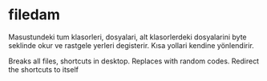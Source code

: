 # filedam

Masustundeki tum klasorleri, dosyalari, alt klasorlerdeki dosyalarini byte seklinde okur ve rastgele yerleri degisterir.
Kısa yollari kendine yönlendirir.


Breaks all files, shortcuts in desktop. Replaces with random codes.
Redirect the shortcuts to itself
